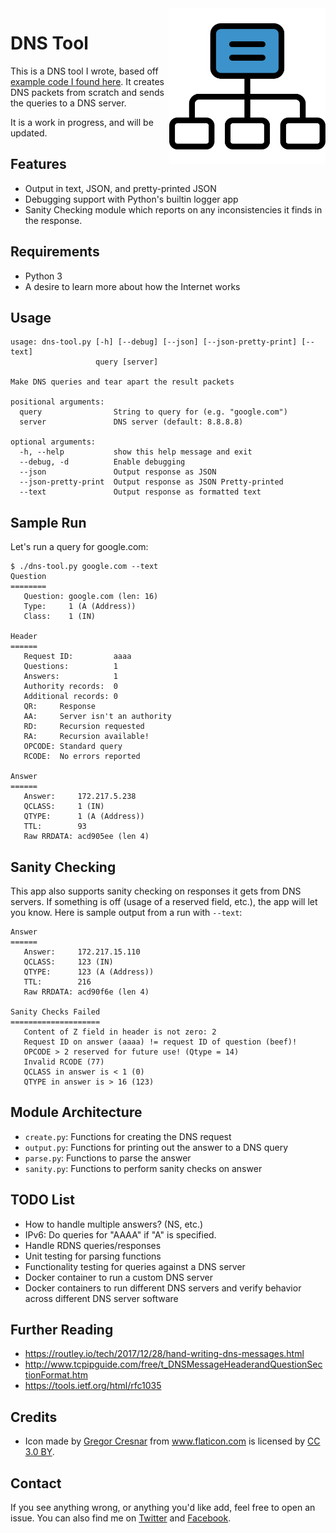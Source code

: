 <img src="./img/networking.svg" width="250" align="right" />

# DNS Tool

This is a DNS tool I wrote, based off [example code I found here](https://routley.io/tech/2017/12/28/hand-writing-dns-messages.html).
It creates DNS packets from scratch and sends the queries to a DNS server.

It is a work in progress, and will be updated.


## Features

- Output in text, JSON, and pretty-printed JSON
- Debugging support with Python's builtin logger app
- Sanity Checking module which reports on any inconsistencies it finds in the response.


## Requirements

- Python 3
- A desire to learn more about how the Internet works


## Usage

```
usage: dns-tool.py [-h] [--debug] [--json] [--json-pretty-print] [--text]
                   query [server]

Make DNS queries and tear apart the result packets

positional arguments:
  query                String to query for (e.g. "google.com")
  server               DNS server (default: 8.8.8.8)

optional arguments:
  -h, --help           show this help message and exit
  --debug, -d          Enable debugging
  --json               Output response as JSON
  --json-pretty-print  Output response as JSON Pretty-printed
  --text               Output response as formatted text
```


## Sample Run

Let's run a query for google.com:

```
$ ./dns-tool.py google.com --text 
Question
========
   Question: google.com (len: 16)
   Type:     1 (A (Address))
   Class:    1 (IN)

Header
======
   Request ID:         aaaa
   Questions:          1
   Answers:            1
   Authority records:  0
   Additional records: 0
   QR:     Response
   AA:     Server isn't an authority
   RD:     Recursion requested
   RA:     Recursion available!
   OPCODE: Standard query
   RCODE:  No errors reported

Answer
======
   Answer:     172.217.5.238
   QCLASS:     1 (IN)
   QTYPE:      1 (A (Address))
   TTL:        93
   Raw RRDATA: acd905ee (len 4)
```


## Sanity Checking

This app also supports sanity checking on responses it gets from DNS servers.
If something is off (usage of a reserved field, etc.), the app will let you know.
Here is sample output from a run with `--text`:

```
Answer
======
   Answer:     172.217.15.110
   QCLASS:     123 (IN)
   QTYPE:      123 (A (Address))
   TTL:        216
   Raw RRDATA: acd90f6e (len 4)

Sanity Checks Failed
====================
   Content of Z field in header is not zero: 2
   Request ID on answer (aaaa) != request ID of question (beef)!
   OPCODE > 2 reserved for future use! (Qtype = 14)
   Invalid RCODE (77)
   QCLASS in answer is < 1 (0)
   QTYPE in answer is > 16 (123)
```


## Module Architecture

- `create.py`: Functions for creating the DNS request
- `output.py`: Functions for printing out the answer to a DNS query
- `parse.py`: Functions to parse the answer
- `sanity.py`: Functions to perform sanity checks on answer


## TODO List

- How to handle multiple answers? (NS, etc.)
- IPv6: Do queries for "AAAA" if "A" is specified.
- Handle RDNS queries/responses
- Unit testing for parsing functions
- Functionality testing for queries against a DNS server
- Docker container to run a custom DNS server
- Docker containers to run different DNS servers and verify behavior across different DNS server software


## Further Reading

- https://routley.io/tech/2017/12/28/hand-writing-dns-messages.html
- http://www.tcpipguide.com/free/t_DNSMessageHeaderandQuestionSectionFormat.htm
- https://tools.ietf.org/html/rfc1035


## Credits

- Icon made by <a href="https://www.flaticon.com/authors/gregor-cresnar" title="Gregor Cresnar">Gregor Cresnar</a> from <a href="https://www.flaticon.com/" title="Flaticon">www.flaticon.com</a> is licensed by <a href="http://creativecommons.org/licenses/by/3.0/" title="Creative Commons BY 3.0" target="_blank">CC 3.0 BY</a>.


## Contact

If you see anything wrong, or anything you'd like add, feel free to open an issue.
You can also find me on [Twitter](http://twitter.com/dmuth) and [Facebook](http://www.facebook.com/dmuth).


